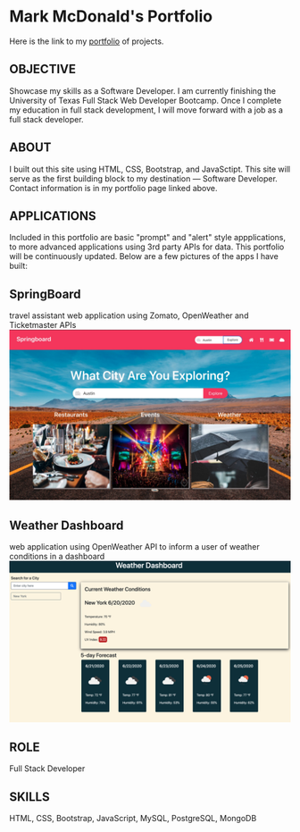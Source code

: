 # Mark McDonald's Portfolio

Here is the link to my <a href="https://markmcdnyu.github.io/Portfolio/" target="_blank">portfolio</a> of projects.

## OBJECTIVE 
Showcase my skills as a Software Developer. I am currently finishing the University of Texas Full Stack Web Developer Bootcamp. Once I complete my education in full stack development, I will move forward with a job as a full stack developer.

## ABOUT 
I built out this site using HTML, CSS, Bootstrap, and JavaSctipt. This site will serve as the first building block to my destination — Software Developer. Contact information is in my portfolio page linked above.

## APPLICATIONS
Included in this portfolio are basic "prompt" and "alert" style appplications, to more advanced applications using 3rd party APIs for data. This portfolio will be continuously updated. Below are a few pictures of the apps I have built:

## SpringBoard 
   travel assistant web application using Zomato, OpenWeather and Ticketmaster APIs
<img src="assets/img/portfolio/springboard_app_screenshot.jpg" alt="travel web app picture"/>

## Weather Dashboard
   web application using OpenWeather API to inform a user of weather conditions in a dashboard
<img src="assets/img/portfolio/Screen Shot 2020-06-20 at 1.30.57 AM.png" alt="weather dashboard app picture"/>

## ROLE 
Full Stack Developer

## SKILLS
HTML, CSS, Bootstrap, JavaScript, MySQL, PostgreSQL, MongoDB